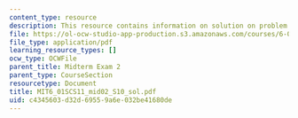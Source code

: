 ```yaml
---
content_type: resource
description: This resource contains information on solution on problem on pole position.
file: https://ol-ocw-studio-app-production.s3.amazonaws.com/courses/6-01sc-introduction-to-electrical-engineering-and-computer-science-i-spring-2011/c4345603d32d69559a6e032be41680de_MIT6_01SCS11_mid02_S10_sol.pdf
file_type: application/pdf
learning_resource_types: []
ocw_type: OCWFile
parent_title: Midterm Exam 2
parent_type: CourseSection
resourcetype: Document
title: MIT6_01SCS11_mid02_S10_sol.pdf
uid: c4345603-d32d-6955-9a6e-032be41680de
---
```

